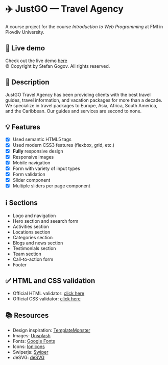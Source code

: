# ✈️ JustGO — Travel Agency

A course project for the course _Introduction to Web Programming_ at FMI in Plovdiv University.

## 🔴 Live demo

Check out the live demo [here](https://stekatag.github.io/justgo/)<br>
© Copyright by Stefan Gogov. All rights reserved.

## 📝 Description

JustGO Travel Agency has been providing clients with the best travel guides, travel information, and vacation packages for more than a decade. We specialize in travel packages to Europe, Asia, Africa, South America, and the Caribbean. Our guides and services are second to none.

## 💡 Features

- [x] Used semantic HTML5 tags
- [x] Used modern CSS3 features (flexbox, grid, etc.)
- [x] **Fully** responsive design
- [x] Responsive images
- [x] Mobile navigation
- [x] Form with variety of input types
- [x] Form validation
- [x] Slider component
- [x] Multiple sliders per page component

## ℹ️ Sections

- Logo and navigation
- Hero section and seearch form
- Activities section
- Locations section
- Categories section
- Blogs and news section
- Testimonials section
- Team section
- Call-to-action form
- Footer

## ✅ HTML and CSS validation

- Official HTML validator: [click here](https://validator.w3.org/nu/?doc=https%3A%2F%2Fstekatag.github.io%2Fjustgo%2F)
- Official CSS validator: [click here](https://jigsaw.w3.org/css-validator/validator?uri=stekatag.github.io%2Fjustgo%2F&profile=css3svg&usermedium=all&warning=1&vextwarning=&lang=en)

## 📚 Resources

- Design inspiration: [TemplateMonster](https://www.templatemonster.com/landing-page-template/goo-travel-travel-html5-landing-page-template-189309.html)
- Images: [Unsplash](https://unsplash.com/)
- Fonts: [Google Fonts](https://fonts.google.com/)
- Icons: [Ionicons](https://ionicons.com/)
- Swiperjs: [Swiper](https://swiperjs.com/)
- deSVG: [deSVG](https://github.com/benhowdle89/deSVG)
